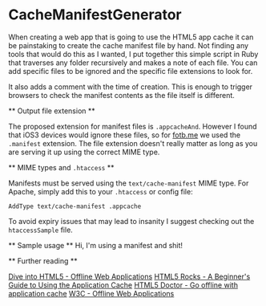 CacheManifestGenerator
=============

When creating a web app that is going to use the HTML5 app cache it can be painstaking to create the cache manifest file by hand. Not finding any tools that would do this as I wanted, I put together this simple script in Ruby that traverses any folder recursively and makes a note of each file. You can add specific files to be ignored and the specific file extensions to look for.

It also adds a comment with the time of creation. This is enough to trigger browsers to check the manifest contents as the file itself is different.

** Output file extension **

The proposed extension for manifest files is `.appcacheAnd`. However I found that iOS3 devices would ignore these files, so for [fotb.me](http://fotb.me) we used the `.manifest` extension. The file extension doesn't really matter as long as you are serving it up using the correct MIME type.

** MIME types and `.htaccess` **

Manifests must be served using the `text/cache-manifest` MIME type. For Apache, simply add this to your `.htaccess` or config file:

	AddType text/cache-manifest .appcache

To avoid expiry issues that may lead to insanity I suggest checking out the `htaccessSample` file.

** Sample usage **
	<!DOCTYPE html>
	<html manifest="/path/to/manifest/myManifest.appcache">
	<head>
	<meta charset="utf-8" />
	<title>Sexy title</title>
	</head>
	<body>
		Hi, I'm using a manifest and shit!
	</body>

** Further reading **

[Dive into HTML5 - Offline Web Applications](http://diveintohtml5.org/offline.html)
[HTML5 Rocks - A Beginner's Guide to Using the Application Cache](http://www.html5rocks.com/en/tutorials/appcache/beginner/)
[HTML5 Doctor - Go offline with application cache](http://html5doctor.com/go-offline-with-application-cache/)
[W3C - Offline Web Applications](http://www.w3.org/TR/offline-webapps/)